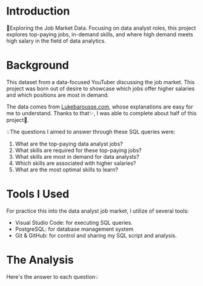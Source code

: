 # Introduction
🎨Exploring the Job Market Data. Focusing on data analyst roles, this project explores top-paying jobs, in-demand skills, and where high demand meets high salary in the field of data analytics.

# Background
This dataset from a data-focused YouTuber discussing the job market. This project was born out of desire to showcase which jobs offer higher salaries and which positions are most in demand.

The data comes from [Lukebarousse.com](https://www.lukebarousse.com/sql), whose explanations are easy for me to understand. Thanks to that✨, I was able to complete about half of this project🎀.

💡The questions I aimed to answer through these SQL queries were:
1. What are the top-paying data analyst jobs?
2. What skills are required for these top-paying jobs?
3. What skills are most in demand for data analysts?
4. Which skills are associated with higher salaries?
5. What are the most optimal skills to learn?

# Tools I Used
For practice this into the data analyst job market, I utilize of several tools:
* Visual Studio Code: for executing SQL queries.
* PostgreSQL: for database management system
* Git & GitHub: for control and sharing my SQL script and analysis.

# The Analysis
Here's the answer to each question💡



